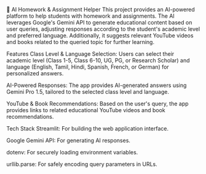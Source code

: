 📖 AI Homework & Assignment Helper
This project provides an AI-powered platform to help students with homework and assignments. The AI leverages Google's Gemini API to generate educational content based on user queries, adjusting responses according to the student's academic level and preferred language. Additionally, it suggests relevant YouTube videos and books related to the queried topic for further learning.

Features
Class Level & Language Selection: Users can select their academic level (Class 1-5, Class 6-10, UG, PG, or Research Scholar) and language (English, Tamil, Hindi, Spanish, French, or German) for personalized answers.

AI-Powered Responses: The app provides AI-generated answers using Gemini Pro 1.5, tailored to the selected class level and language.

YouTube & Book Recommendations: Based on the user's query, the app provides links to related educational YouTube videos and book recommendations.

Tech Stack
Streamlit: For building the web application interface.

Google Gemini API: For generating AI responses.

dotenv: For securely loading environment variables.

urllib.parse: For safely encoding query parameters in URLs.
